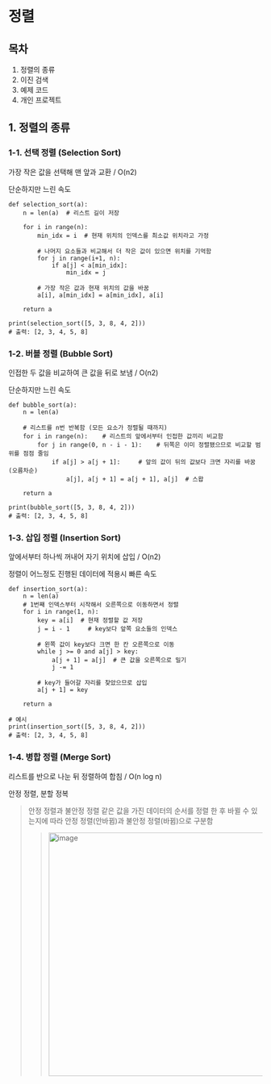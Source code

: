 # 정렬

## 목차
1. 정렬의 종류
2. 이진 검색
3. 예제 코드
4. 개인 프로젝트

## 1. 정렬의 종류

### 1-1. 선택 정렬 (Selection Sort)

가장 작은 값을 선택해 맨 앞과 교환 / O(n2)
 
단순하지만 느린 속도
```python3
def selection_sort(a):
    n = len(a)  # 리스트 길이 저장

    for i in range(n):
        min_idx = i  # 현재 위치의 인덱스를 최소값 위치라고 가정

        # 나머지 요소들과 비교해서 더 작은 값이 있으면 위치를 기억함
        for j in range(i+1, n):
            if a[j] < a[min_idx]:
                min_idx = j

        # 가장 작은 값과 현재 위치의 값을 바꿈
        a[i], a[min_idx] = a[min_idx], a[i]

    return a

print(selection_sort([5, 3, 8, 4, 2]))
# 출력: [2, 3, 4, 5, 8]
```

### 1-2. 버블 정렬 (Bubble Sort)

인접한 두 값을 비교하여 큰 값을 뒤로 보냄 / O(n2)

단순하지만 느린 속도
```python3
def bubble_sort(a):
    n = len(a)

    # 리스트를 n번 반복함 (모든 요소가 정렬될 때까지)
    for i in range(n):    # 리스트의 앞에서부터 인접한 값끼리 비교함
        for j in range(0, n - i - 1):    # 뒤쪽은 이미 정렬됐으므로 비교할 범위를 점점 줄임
            if a[j] > a[j + 1]:     # 앞의 값이 뒤의 값보다 크면 자리를 바꿈 (오름차순)
                a[j], a[j + 1] = a[j + 1], a[j]  # 스왑

    return a

print(bubble_sort([5, 3, 8, 4, 2]))
# 출력: [2, 3, 4, 5, 8]
```

### 1-3. 삽입 정렬 (Insertion Sort)

앞에서부터 하나씩 꺼내어 자기 위치에 삽입 / O(n2)

정렬이 어느정도 진행된 데이터에 적용시 빠른 속도
```python3
def insertion_sort(a):
    n = len(a)
    # 1번째 인덱스부터 시작해서 오른쪽으로 이동하면서 정렬
    for i in range(1, n):
        key = a[i]  # 현재 정렬할 값 저장
        j = i - 1     # key보다 앞쪽 요소들의 인덱스

        # 왼쪽 값이 key보다 크면 한 칸 오른쪽으로 이동
        while j >= 0 and a[j] > key:
            a[j + 1] = a[j]  # 큰 값을 오른쪽으로 밀기
            j -= 1

        # key가 들어갈 자리를 찾았으므로 삽입
        a[j + 1] = key

    return a

# 예시
print(insertion_sort([5, 3, 8, 4, 2]))
# 출력: [2, 3, 4, 5, 8]
```

### 1-4. 병합 정렬 (Merge Sort)

리스트를 반으로 나눈 뒤 정렬하여 합침 / O(n log n)

안정 정렬, 분할 정복
> 안정 정렬과 불안정 정렬
> 같은 값을 가진 데이터의 순서를 정렬 한 후 바뀔 수 있는지에 따라 안정 정렬(안바뀜)과 불안정 정렬(바뀜)으로 구분함
> > <img width="750" height="483" alt="image" src="https://github.com/user-attachments/assets/985aa9f1-8f9b-4885-aa07-d852d152511e" />


